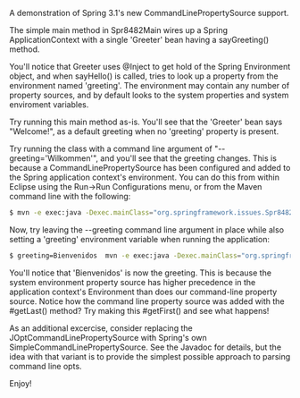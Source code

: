 A demonstration of Spring 3.1's new CommandLinePropertySource support.

The simple main method in Spr8482Main wires up a Spring ApplicationContext with a single
'Greeter' bean having a sayGreeting() method.

You'll notice that Greeter uses @Inject to get hold of the Spring Environment object,
and when sayHello() is called, tries to look up a property from the environment named
'greeting'.  The environment may contain any number of property sources, and by default
looks to the system properties and system enviroment variables.

Try running this main method as-is. You'll see that the 'Greeter' bean says "Welcome!",
as a default greeting when no 'greeting' property is present.

Try running the class with a command line argument of "--greeting='Wilkommen'", and
you'll see that the greeting changes. This is because a CommandLinePropertySource has
been configured and added to the Spring application context's environment.  You can do
this from within Eclipse using the Run->Run Configurations menu, or from the Maven
command line with the following:

```bash
$ mvn -e exec:java -Dexec.mainClass="org.springframework.issues.Spr8482Main" -Dexec.args="--greeting=Wilkommen"
```

Now, try leaving the --greeting command line argument in place while also setting a
'greeting' environment variable when running the application:

```bash
$ greeting=Bienvenidos  mvn -e exec:java -Dexec.mainClass="org.springframework.issues.Spr8482Main" -Dexec.args="--greeting=Wilkommen"
```

You'll notice that 'Bienvenidos' is now the greeting.  This is because the system
environment property source has higher precedence in the application context's
Environment than does our command-line property source. Notice how the command line
property source was added with the #getLast() method?  Try making this #getFirst() and
see what happens!

As an additional excercise, consider replacing the JOptCommandLinePropertySource with
Spring's own SimpleCommandLinePropertySource.  See the Javadoc for details, but the
idea with that variant is to provide the simplest possible approach to parsing
command line opts.

Enjoy!
